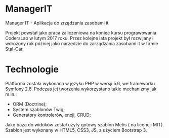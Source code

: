 ManagerIT
=========

Manager IT -  Aplikacja do zrządzania zasobami it

Projekt powstał jako praca zaliczeniowa na koniec kursu prograwowania CodersLab w lutym 2017 roku.
Przez kolejne lata projekt był rozwijany i wdrożony rok później jako narzędzie do zarządzania zasobami it w firmie Stal-Car.


Technologie
=========
Platforma została wykonana w języku PHP w wersji 5.6, we frameworku Symfony 2.8. Podczas jej tworzenia wykorzystano takie mechanizmy jak m.in.:
 - ORM (Doctrine);
 - System szablonów Twig;
 - Generatory kontrolerów, encji, CRUD;
 
Jako baza do widoków został użyty gotowy szablon Metis ( na licencji MIT).
Szablon jest wykonany w HTML5, CSS3, JS, z użyciem Bootstrap 3.
